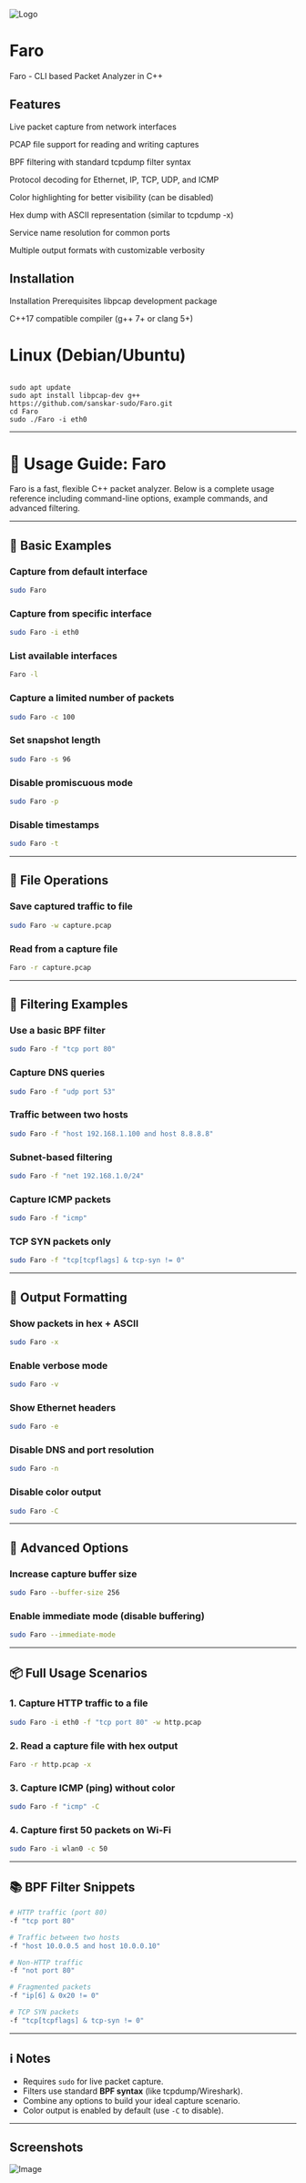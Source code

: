 
![Logo](https://png.pngtree.com/png-vector/20230728/ourmid/pngtree-anubis-clipart-an-egyptian-black-dog-with-gold-armor-on-his-vector-png-image_6797853.png)


# Faro 

Faro - CLI based Packet Analyzer in C++

## Features




Live packet capture from network interfaces

PCAP file support for reading and writing captures

BPF filtering with standard tcpdump filter syntax

Protocol decoding for Ethernet, IP, TCP, UDP, and ICMP

Color highlighting for better visibility (can be disabled)

Hex dump with ASCII representation (similar to tcpdump -x)

Service name resolution for common ports

Multiple output formats with customizable verbosity



## Installation

Installation
Prerequisites
libpcap development package

C++17 compatible compiler (g++ 7+ or clang 5+)

# Linux (Debian/Ubuntu)
```Linux (Debian/Ubuntu)

sudo apt update
sudo apt install libpcap-dev g++
https://github.com/sanskar-sudo/Faro.git
cd Faro
sudo ./Faro -i eth0

```
    

---

# 📘 Usage Guide: Faro

Faro is a fast, flexible C++ packet analyzer. Below is a complete usage reference including command-line options, example commands, and advanced filtering.

---

## 🔧 Basic Examples

### Capture from default interface
```bash
sudo Faro
```

### Capture from specific interface
```bash
sudo Faro -i eth0
```

### List available interfaces
```bash
Faro -l
```

### Capture a limited number of packets
```bash
sudo Faro -c 100
```

### Set snapshot length
```bash
sudo Faro -s 96
```

### Disable promiscuous mode
```bash
sudo Faro -p
```

### Disable timestamps
```bash
sudo Faro -t
```

---

## 💾 File Operations

### Save captured traffic to file
```bash
sudo Faro -w capture.pcap
```

### Read from a capture file
```bash
Faro -r capture.pcap
```

---

## 🧪 Filtering Examples

### Use a basic BPF filter
```bash
sudo Faro -f "tcp port 80"
```

### Capture DNS queries
```bash
sudo Faro -f "udp port 53"
```

### Traffic between two hosts
```bash
sudo Faro -f "host 192.168.1.100 and host 8.8.8.8"
```

### Subnet-based filtering
```bash
sudo Faro -f "net 192.168.1.0/24"
```

### Capture ICMP packets
```bash
sudo Faro -f "icmp"
```

### TCP SYN packets only
```bash
sudo Faro -f "tcp[tcpflags] & tcp-syn != 0"
```

---

## 🧾 Output Formatting

### Show packets in hex + ASCII
```bash
sudo Faro -x
```

### Enable verbose mode
```bash
sudo Faro -v
```

### Show Ethernet headers
```bash
sudo Faro -e
```

### Disable DNS and port resolution
```bash
sudo Faro -n
```

### Disable color output
```bash
sudo Faro -C
```

---

## 🚀 Advanced Options

### Increase capture buffer size
```bash
sudo Faro --buffer-size 256
```

### Enable immediate mode (disable buffering)
```bash
sudo Faro --immediate-mode
```

---

## 📦 Full Usage Scenarios

### 1. Capture HTTP traffic to a file
```bash
sudo Faro -i eth0 -f "tcp port 80" -w http.pcap
```

### 2. Read a capture file with hex output
```bash
Faro -r http.pcap -x
```

### 3. Capture ICMP (ping) without color
```bash
sudo Faro -f "icmp" -C
```

### 4. Capture first 50 packets on Wi-Fi
```bash
sudo Faro -i wlan0 -c 50
```

---

## 📚 BPF Filter Snippets

```bash
# HTTP traffic (port 80)
-f "tcp port 80"

# Traffic between two hosts
-f "host 10.0.0.5 and host 10.0.0.10"

# Non-HTTP traffic
-f "not port 80"

# Fragmented packets
-f "ip[6] & 0x20 != 0"

# TCP SYN packets
-f "tcp[tcpflags] & tcp-syn != 0"
```

---

## ℹ️ Notes

- Requires `sudo` for live packet capture.
- Filters use standard **BPF syntax** (like tcpdump/Wireshark).
- Combine any options to build your ideal capture scenario.
- Color output is enabled by default (use `-C` to disable).

---

## Screenshots

![Image](https://github.com/user-attachments/assets/1e32121e-c50b-459e-8474-07dbf74736ea)
